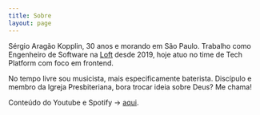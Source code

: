 ```yaml
---
title: Sobre
layout: page
---
```


Sérgio Aragão Kopplin, 30 anos e morando em São Paulo.
Trabalho como Engenheiro de Software na [Loft](https://loft.com.br/) desde 2019, hoje atuo no time de Tech Platform com foco em frontend.

No tempo livre sou musicista, mais especificamente baterista.
Discípulo e membro da Igreja Presbiteriana, bora trocar ideia sobre Deus? Me chama!

Conteúdo do Youtube e Spotify -> [aqui](https://linktr.ee/kopplin).
